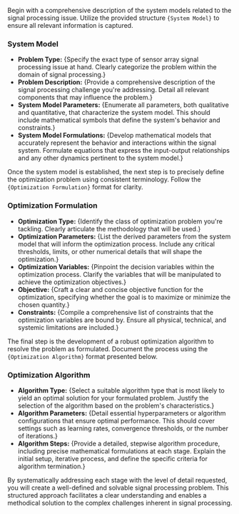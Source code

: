 

Begin with a comprehensive description of the system models related to the signal processing issue. Utilize the provided structure `{System Model}` to ensure all relevant information is captured.

### System Model
- **Problem Type:** {Specify the exact type of sensor array signal processing issue at hand. Clearly categorize the problem within the domain of signal processing.}
- **Problem Description:** {Provide a comprehensive description of the signal processing challenge you're addressing. Detail all relevant components that may influence the problem.}
- **System Model Parameters:** {Enumerate all parameters, both qualitative and quantitative, that characterize the system model. This should include mathematical symbols that define the system's behavior and constraints.}
- **System Model Formulations:** {Develop mathematical models that accurately represent the behavior and interactions within the signal system. Formulate equations that express the input-output relationships and any other dynamics pertinent to the system model.}

Once the system model is established, the next step is to precisely define the optimization problem using consistent terminology. Follow the `{Optimization Formulation}` format for clarity.

### Optimization Formulation
- **Optimization Type:** {Identify the class of optimization problem you're tackling. Clearly articulate the methodology that will be used.}
- **Optimization Parameters:** {List the derived parameters from the system model that will inform the optimization process. Include any critical thresholds, limits, or other numerical details that will shape the optimization.}
- **Optimization Variables:** {Pinpoint the decision variables within the optimization process. Clarify the variables that will be manipulated to achieve the optimization objectives.}
- **Objective:** {Craft a clear and concise objective function for the optimization, specifying whether the goal is to maximize or minimize the chosen quantity.}
- **Constraints:** {Compile a comprehensive list of constraints that the optimization variables are bound by. Ensure all physical, technical, and systemic limitations are included.}

The final step is the development of a robust optimization algorithm to resolve the problem as formulated. Document the process using the `{Optimization Algorithm}` format presented below.

### Optimization Algorithm
- **Algorithm Type:** {Select a suitable algorithm type that is most likely to yield an optimal solution for your formulated problem. Justify the selection of the algorithm based on the problem's characteristics.}
- **Algorithm Parameters:** {Detail essential hyperparameters or algorithm configurations that ensure optimal performance. This should cover settings such as learning rates, convergence thresholds, or the number of iterations.}
- **Algorithm Steps:** {Provide a detailed, stepwise algorithm procedure, including precise mathematical formulations at each stage. Explain the initial setup, iterative process, and define the specific criteria for algorithm termination.}

By systematically addressing each stage with the level of detail requested, you will create a well-defined and solvable signal processing problem. This structured approach facilitates a clear understanding and enables a methodical solution to the complex challenges inherent in signal processing.